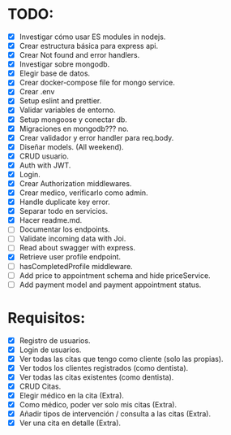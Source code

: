 # TODO:
  * [X] Investigar cómo usar ES modules in nodejs.
  * [X] Crear estructura básica para express api.
  * [X] Crear Not found and error handlers.
  * [X] Investigar sobre mongodb.
  * [X] Elegir base de datos.
  * [X] Crear docker-compose file for mongo service.
  * [X] Crear .env
  * [X] Setup eslint and prettier.
  * [X] Validar variables de entorno.
  * [X] Setup mongoose y conectar db.
  * [X] Migraciones en mongodb??? no.
  * [X] Crear validador y error handler para req.body.
  * [X] Diseñar models. (All weekend). 
  * [X] CRUD usuario.
  * [X] Auth with JWT.
  * [X] Login.
  * [X] Crear Authorization middlewares.
  * [X] Crear medico, verificarlo como admin.
  * [X] Handle duplicate key error.
  * [X] Separar todo en servicios.
  * [X] Hacer readme.md.
  * [ ] Documentar los endpoints.
  * [ ] Validate incoming data with Joi.
  * [ ] Read about swagger with express.
  * [X] Retrieve user profile endpoint.
  * [ ] hasCompletedProfile middleware.
  * [ ] Add price to appointment schema and hide priceService.
  * [ ] Add payment model and payment appointment status.

# Requisitos:
  * [X] Registro de usuarios.
  * [X] Login de usuarios.
  * [X] Ver todas las citas que tengo como cliente (solo las propias).
  * [X] Ver todos los clientes registrados (como dentista).
  * [X] Ver todas las citas existentes (como dentista).
  * [X] CRUD Citas.
  * [X] Elegir médico en la cita (Extra).
  * [X] Como médico, poder ver solo mis citas (Extra).
  * [X] Añadir tipos de intervención / consulta a las citas (Extra).
  * [X] Ver una cita en detalle (Extra).